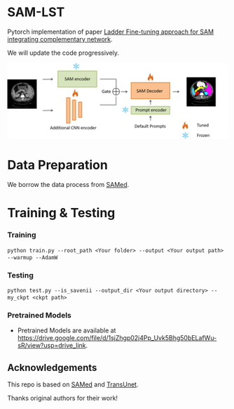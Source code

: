 # SAM-LST

Pytorch implementation of paper [Ladder Fine-tuning approach for SAM integrating complementary network](http://arxiv.org/abs/2306.12737).

We will update the code progressively.


![overview](https://github.com/11yxk/SAM-LST/blob/main/overview.png)
# Data Preparation
We borrow the data process from [SAMed](https://github.com/hitachinsk/SAMed).
# Training & Testing

### Training
```
python train.py --root_path <Your folder> --output <Your output path> --warmup --AdamW 
```
### Testing

```
python test.py --is_savenii --output_dir <Your output directory> --my_ckpt <ckpt path>
```

### Pretrained Models

- Pretrained Models are available at https://drive.google.com/file/d/1sjZhgp02j4Pp_Uvk5Bhg50bELafWu-sR/view?usp=drive_link.


## Acknowledgements

This repo is based on [SAMed](https://github.com/hitachinsk/SAMed) and [TransUnet](https://github.com/Beckschen/TransUNet).

Thanks original authors for their work!
